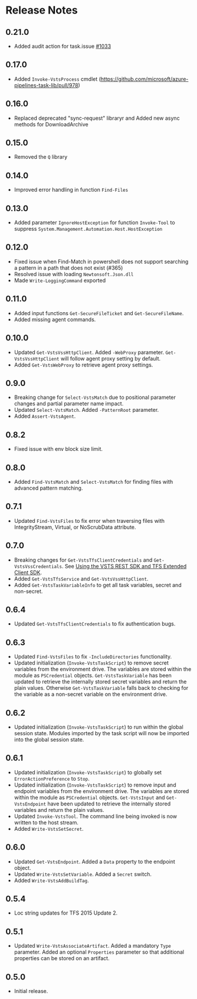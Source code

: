# Release Notes

## 0.21.0

- Added audit action for task.issue [#1033](https://github.com/microsoft/azure-pipelines-task-lib/pull/1033)

## 0.17.0

* Added `Invoke-VstsProcess` cmdlet (<https://github.com/microsoft/azure-pipelines-task-lib/pull/978>)

## 0.16.0
* Replaced deprecated "sync-request" libraryr and Added new async methods for DownloadArchive

## 0.15.0
* Removed the `Q` library

## 0.14.0
* Improved error handling in function `Find-Files`

## 0.13.0
* Added parameter `IgnoreHostException` for function `Invoke-Tool` to suppress `System.Management.Automation.Host.HostException`

## 0.12.0
* Fixed issue when Find-Match in powershell does not support searching a pattern in a path that does not exist (#365)
* Resolved issue with loading `Newtonsoft.Json.dll`
* Made `Write-LoggingCommand` exported

## 0.11.0
* Added input functions `Get-SecureFileTicket` and `Get-SecureFileName`.
* Added missing agent commands.

## 0.10.0
* Updated `Get-VstsVssHttpClient`. Added `-WebProxy` parameter. `Get-VstsVssHttpClient` will follow agent proxy setting by default.
* Added `Get-VstsWebProxy` to retrieve agent proxy settings.

## 0.9.0
* Breaking change for `Select-VstsMatch` due to positional parameter changes and partial parameter name impact.
* Updated `Select-VstsMatch`. Added `-PatternRoot` parameter.
* Added `Assert-VstsAgent`.

## 0.8.2
* Fixed issue with env block size limit.

## 0.8.0
* Added `Find-VstsMatch` and `Select-VstsMatch` for finding files with advanced pattern matching.

## 0.7.1
* Updated `Find-VstsFiles` to fix error when traversing files with IntegrityStream, Virtual, or NoScrubData attribute.

## 0.7.0
* Breaking changes for `Get-VstsTfsClientCredentials` and `Get-VstsVssCredentials`. See [Using the VSTS REST SDK and TFS Extended Client SDK](UsingOM.md).
* Added `Get-VstsTfsService` and `Get-VstsVssHttpClient`.
* Added `Get-VstsTaskVariableInfo` to get all task variables, secret and non-secret.

## 0.6.4
* Updated `Get-VstsTfsClientCredentials` to fix authentication bugs.

## 0.6.3
* Updated `Find-VstsFiles` to fix `-IncludeDirectories` functionality.
* Updated initialization (`Invoke-VstsTaskScript`) to remove secret variables from the environment drive. The variables are stored within the module as `PSCredential` objects. `Get-VstsTaskVariable` has been updated to retrieve the internally stored secret variables and return the plain values. Otherwise `Get-VstsTaskVariable` falls back to checking for the variable as a non-secret variable on the environment drive.

## 0.6.2
* Updated initialization (`Invoke-VstsTaskScript`) to run within the global session state. Modules imported by the task script will now be imported into the global session state.

## 0.6.1
* Updated initialization (`Invoke-VstsTaskScript`) to globally set `ErrorActionPreference` to `Stop`.
* Updated initialization (`Invoke-VstsTaskScript`) to remove input and endpoint variables from the environment drive. The variables are stored within the module as `PSCredential` objects. `Get-VstsInput` and `Get-VstsEndpoint` have been updated to retrieve the internally stored variables and return the plain values.
* Updated `Invoke-VstsTool`. The command line being invoked is now written to the host stream.
* Added `Write-VstsSetSecret`.

## 0.6.0
* Updated `Get-VstsEndpoint`. Added a `Data` property to the endpoint object.
* Updated `Write-VstsSetVariable`. Added a `Secret` switch.
* Added `Write-VstsAddBuildTag`.

## 0.5.4
* Loc string updates for TFS 2015 Update 2.

## 0.5.1
* Updated `Write-VstsAssociateArtifact`. Added a mandatory `Type` parameter. Added an optional `Properties` parameter so that additional properties can be stored on an artifact.

## 0.5.0
* Initial release.
